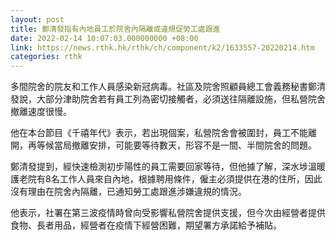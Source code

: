 ```yaml
---
layout: post
title: 鄭清發指有內地員工於院舍內隔離或違規促勞工處跟進
date: 2022-02-14 10:07:03.000000000 +08:00
link: https://news.rthk.hk/rthk/ch/component/k2/1633557-20220214.htm
categories: rthk
---
```


多間院舍的院友和工作人員感染新冠病毒。社區及院舍照顧員總工會義務秘書鄭清發說，大部分津助院舍若有員工列為密切接觸者，必須送往隔離設施，但私營院舍撤離速度很慢。

他在本台節目《千禧年代》表示，若出現個案，私營院舍會被圍封，員工不能離開，再等候當局撤離安排，可能要等待數天，形容不是一間、半間院舍的問題。

鄭清發提到，經快速檢測初步陽性的員工需要回家等待，但他據了解，深水埗溫暖護老院有8名工作人員來自內地，根據聘用條件，僱主必須提供在港的住所，因此沒有理由在院舍內隔離，已通知勞工處跟進涉嫌違規的情況。

他表示，社署在第三波疫情時曾向受影響私營院舍提供支援，但今次由經營者提供食物、長者用品，經營者在疫情下經營困難，期望署方承諾給予補貼。
